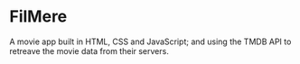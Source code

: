 # FilMere
A movie app built in HTML, CSS and JavaScript; and using the TMDB API to retreave the movie data from their servers.
